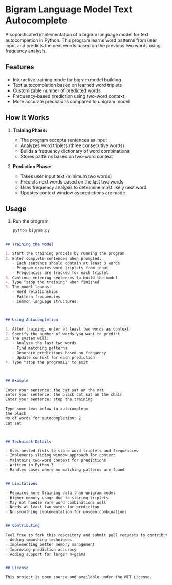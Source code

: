 # Bigram Language Model Text Autocomplete

A sophisticated implementation of a bigram language model for text autocompletion in Python. This program learns word patterns from user input and predicts the next words based on the previous two words using frequency analysis.

## Features

- Interactive training mode for bigram model building
- Text autocompletion based on learned word triplets
- Customizable number of predicted words
- Frequency-based prediction using two-word context
- More accurate predictions compared to unigram model

## How It Works

1. **Training Phase:**
   - The program accepts sentences as input 
   - Analyzes word triplets (three consecutive words)
   - Builds a frequency dictionary of word combinations
   - Stores patterns based on two-word context

2. **Prediction Phase:**
   - Takes user input text (minimum two words)
   - Predicts next words based on the last two words
   - Uses frequency analysis to determine most likely next word
   - Updates context window as predictions are made

## Usage

1. Run the program:
   ```python
   python bigram.py



```markdown
## Training the Model

1. Start the training process by running the program
2. Enter complete sentences when prompted:
   - Each sentence should contain at least 3 words
   - Program creates word triplets from input
   - Frequencies are tracked for each triplet
3. Continue entering sentences to build the model
4. Type "stop the training" when finished
5. The model learns:
   - Word relationships
   - Pattern frequencies
   - Common language structures



## Using Autocompletion

1. After training, enter at least two words as context
2. Specify the number of words you want to predict
3. The system will:
   - Analyze the last two words
   - Find matching patterns
   - Generate predictions based on frequency
   - Update context for each prediction
4. Type "stop the program12" to exit



## Example

Enter your sentence: the cat sat on the mat
Enter your sentence: the black cat sat on the chair
Enter your sentence: stop the training

Type some text below to autocomplete
the black
No of words for autocompletion: 2
cat sat



## Technical Details

- Uses nested lists to store word triplets and frequencies
- Implements sliding window approach for context
- Maintains two-word context for predictions
- Written in Python 3
- Handles cases where no matching patterns are found


## Limitations

- Requires more training data than unigram model
- Higher memory usage due to storing triplets
- May not handle rare word combinations well
- Needs at least two words for prediction
- No smoothing implementation for unseen combinations


## Contributing

Feel free to fork this repository and submit pull requests to contribute to this project. Areas for improvement include:
- Adding smoothing techniques
- Implementing better memory management
- Improving prediction accuracy
- Adding support for larger n-grams


## License

This project is open source and available under the MIT License.

